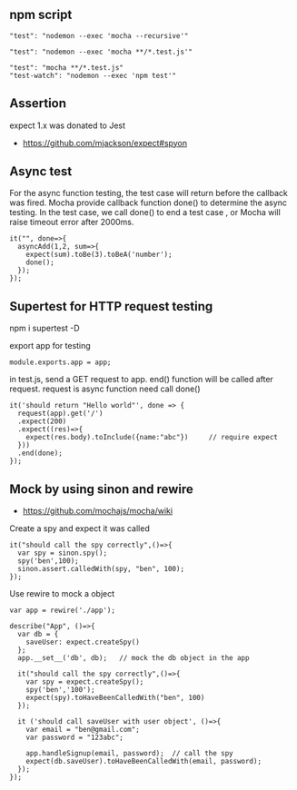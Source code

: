 ## npm script
  ```
  "test": "nodemon --exec 'mocha --recursive'"

  "test": "nodemon --exec 'mocha **/*.test.js'"

  "test": "mocha **/*.test.js"
  "test-watch": "nodemon --exec 'npm test'"
  ```
## Assertion
  expect 1.x was donated to Jest
  - https://github.com/mjackson/expect#spyon

## Async test
  For the async function testing, the test case will return before the callback was fired. 
  Mocha provide callback function done() to determine the async testing. 
  In the test case, we call done() to end a test case , or Mocha will raise timeout error after 2000ms.
  
  ```
  it("", done=>{
    asyncAdd(1,2, sum=>{
      expect(sum).toBe(3).toBeA('number');
      done();
    });
  });
  ```

## Supertest for HTTP request testing
  npm i supertest -D
  
  export app for testing
  ```
  module.exports.app = app;
  ```

  in test.js, send a GET request to app. end() function will be called after request.
  request is async function need call done()
  ```
  it('should return "Hello world"', done => {
    request(app).get('/')
    .expect(200)
    .expect((res)=>{
      expect(res.body).toInclude({name:"abc"})     // require expect
    }))
    .end(done);
  });
  ```

## Mock by using sinon and rewire
  - https://github.com/mochajs/mocha/wiki
  
  Create a spy and expect it was called
  ```
  it("should call the spy correctly",()=>{
    var spy = sinon.spy();
    spy('ben',100);
    sinon.assert.calledWith(spy, "ben", 100);
  });

  ```
  
  Use rewire to mock a object

  ```
  var app = rewire('./app');

  describe("App", ()=>{
    var db = {
      saveUser: expect.createSpy()
    };
    app.__set__('db', db);   // mock the db object in the app

    it("should call the spy correctly",()=>{
      var spy = expect.createSpy();
      spy('ben','100');
      expect(spy).toHaveBeenCalledWith("ben", 100)
    });

    it ('should call saveUser with user object', ()=>{
      var email = "ben@gmail.com";
      var password = "123abc";

      app.handleSignup(email, password);  // call the spy
      expect(db.saveUser).toHaveBeenCalledWith(email, password);
    });
  });
  ```